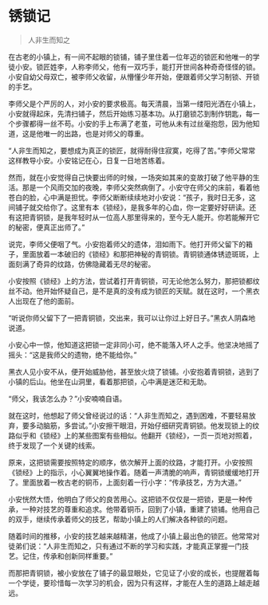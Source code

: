 # 锈锁记
> 人非生而知之

在古老的小镇上，有一间不起眼的锁铺，铺子里住着一位年迈的锁匠和他唯一的学徒小安。锁匠姓李，人称李师父，他有一双巧手，能打开世间各种奇奇怪怪的锁。小安自幼父母双亡，被李师父收留，从懵懂少年开始，便跟着师父学习制锁、开锁的手艺。

李师父是个严厉的人，对小安的要求极高。每天清晨，当第一缕阳光洒在小镇上，小安就得起床，先清扫铺子，然后开始练习基本功。从打磨锁芯到制作钥匙，每一个步骤都得一丝不苟。小安的手上布满了老茧，可他从未有过丝毫抱怨，因为他知道，这是他唯一的出路，也是对师父的尊重。

“人非生而知之，要想成为真正的锁匠，就得耐得住寂寞，吃得了苦。”李师父常常这样教导小安。小安铭记在心，日复一日地苦练着。

然而，就在小安觉得自己快要出师的时候，一场突如其来的变故打破了他平静的生活。那是一个风雨交加的夜晚，李师父突然病倒了。小安守在师父的床前，看着他苍白的脸，心中满是担忧。李师父断断续续地对小安说：“孩子，我时日无多，这间铺子就交给你了。这里有本《锁经》，是我多年的心血，你一定要好好研读。还有这把青铜锁，是我年轻时从一位高人那里得来的，至今无人能开。你若能解开它的秘密，便真正出师了。”

说完，李师父便咽了气。小安抱着师父的遗体，泪如雨下。他打开师父留下的箱子，里面放着一本破旧的《锁经》和那把神秘的青铜锁。青铜锁通体锈迹斑斑，上面刻满了奇异的纹路，仿佛隐藏着无尽的秘密。

小安按照《锁经》上的方法，尝试着打开青铜锁，可无论他怎么努力，那把锁都纹丝不动。他开始怀疑自己，是不是真的没有成为锁匠的天赋。就在这时，一个黑衣人出现在了他的面前。

“听说你师父留下了一把青铜锁，交出来，我可以让你过上好日子。”黑衣人阴森地说道。

小安心中一惊，他知道这把锁一定非同小可，绝不能落入坏人之手。他坚决地摇了摇头：“这是我师父的遗物，绝不能给你。”

黑衣人见小安不从，便开始威胁他，甚至放火烧了锁铺。小安抱着青铜锁，逃到了小镇的后山。他坐在山洞里，看着那把锁，心中满是迷茫和无助。

“师父，我该怎么办？”小安喃喃自语。

就在这时，他想起了师父曾经说过的话：“人非生而知之，遇到困难，不要轻易放弃，要多动脑筋，多尝试。”小安擦干眼泪，开始仔细研究青铜锁。他发现锁上的纹路似乎和《锁经》上的某些图案有些相似。他翻开《锁经》，一页一页地对照着，终于发现了一个关键的线索。

原来，这把锁需要按照特定的顺序，依次解开上面的纹路，才能打开。小安按照《锁经》上的指示，小心翼翼地操作着。随着一声清脆的响声，青铜锁缓缓地打开了。里面放着一枚古老的铜币，上面刻着一行小字：“传承技艺，方为大道。”

小安恍然大悟，他明白了师父的良苦用心。这把锁不仅仅是一把锁，更是一种传承，一种对技艺的尊重和追求。他带着铜币，回到了小镇，重建了锁铺。他用自己的双手，继续传承着师父的技艺，帮助小镇上的人们解决各种锁的问题。

随着时间的推移，小安的技艺越来越精湛，他成了小镇上最出色的锁匠。他常常对徒弟们说：“人非生而知之，只有通过不断的学习和实践，才能真正掌握一门技艺。记住，传承和创新同样重要。”

而那把青铜锁，被小安放在了铺子的最显眼处，它见证了小安的成长，也提醒着每一个学徒，要珍惜每一次学习的机会，因为只有这样，才能在人生的道路上越走越远。